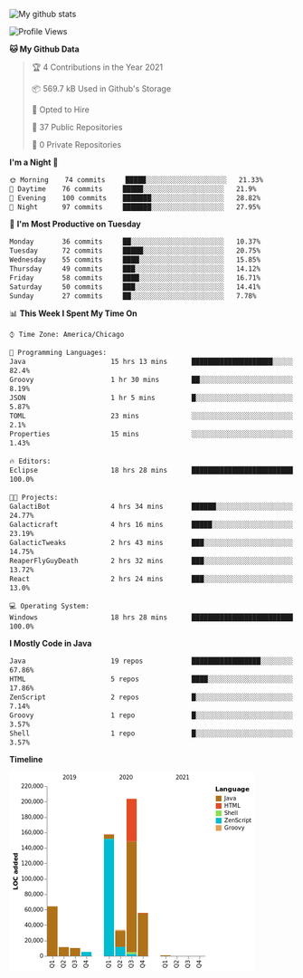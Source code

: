 ![My github stats](https://github-readme-stats.vercel.app/api?username=romvoid95&theme=gruvbox&include_all_commits=true&show_icons=true")

<!--START_SECTION:waka-->
![Profile Views](http://img.shields.io/badge/Profile%20Views-0-blue)

**🐱 My Github Data** 

> 🏆 4 Contributions in the Year 2021
 > 
> 📦 569.7 kB Used in Github's Storage 
 > 
> 💼 Opted to Hire
 > 
> 📜 37 Public Repositories 
 > 
> 🔑 0 Private Repositories  
 > 
**I'm a Night 🦉** 

```text
🌞 Morning    74 commits     █████░░░░░░░░░░░░░░░░░░░░   21.33% 
🌆 Daytime    76 commits     █████░░░░░░░░░░░░░░░░░░░░   21.9% 
🌃 Evening    100 commits    ███████░░░░░░░░░░░░░░░░░░   28.82% 
🌙 Night      97 commits     ███████░░░░░░░░░░░░░░░░░░   27.95%

```
📅 **I'm Most Productive on Tuesday** 

```text
Monday       36 commits     ██░░░░░░░░░░░░░░░░░░░░░░░   10.37% 
Tuesday      72 commits     █████░░░░░░░░░░░░░░░░░░░░   20.75% 
Wednesday    55 commits     ████░░░░░░░░░░░░░░░░░░░░░   15.85% 
Thursday     49 commits     ███░░░░░░░░░░░░░░░░░░░░░░   14.12% 
Friday       58 commits     ████░░░░░░░░░░░░░░░░░░░░░   16.71% 
Saturday     50 commits     ███░░░░░░░░░░░░░░░░░░░░░░   14.41% 
Sunday       27 commits     ██░░░░░░░░░░░░░░░░░░░░░░░   7.78%

```


📊 **This Week I Spent My Time On** 

```text
⌚︎ Time Zone: America/Chicago

💬 Programming Languages: 
Java                     15 hrs 13 mins      ████████████████████░░░░░   82.4% 
Groovy                   1 hr 30 mins        ██░░░░░░░░░░░░░░░░░░░░░░░   8.19% 
JSON                     1 hr 5 mins         █░░░░░░░░░░░░░░░░░░░░░░░░   5.87% 
TOML                     23 mins             ░░░░░░░░░░░░░░░░░░░░░░░░░   2.1% 
Properties               15 mins             ░░░░░░░░░░░░░░░░░░░░░░░░░   1.43%

🔥 Editors: 
Eclipse                  18 hrs 28 mins      █████████████████████████   100.0%

🐱‍💻 Projects: 
GalactiBot               4 hrs 34 mins       ██████░░░░░░░░░░░░░░░░░░░   24.77% 
Galacticraft             4 hrs 16 mins       █████░░░░░░░░░░░░░░░░░░░░   23.19% 
GalacticTweaks           2 hrs 43 mins       ███░░░░░░░░░░░░░░░░░░░░░░   14.75% 
ReaperFlyGuyDeath        2 hrs 32 mins       ███░░░░░░░░░░░░░░░░░░░░░░   13.72% 
React                    2 hrs 24 mins       ███░░░░░░░░░░░░░░░░░░░░░░   13.0%

💻 Operating System: 
Windows                  18 hrs 28 mins      █████████████████████████   100.0%

```

**I Mostly Code in Java** 

```text
Java                     19 repos            █████████████████░░░░░░░░   67.86% 
HTML                     5 repos             ████░░░░░░░░░░░░░░░░░░░░░   17.86% 
ZenScript                2 repos             █░░░░░░░░░░░░░░░░░░░░░░░░   7.14% 
Groovy                   1 repo              █░░░░░░░░░░░░░░░░░░░░░░░░   3.57% 
Shell                    1 repo              █░░░░░░░░░░░░░░░░░░░░░░░░   3.57%

```


**Timeline**

![Chart not found](https://raw.githubusercontent.com/ROMVoid95/ROMVoid95/master/charts/bar_graph.png) 


<!--END_SECTION:waka-->
